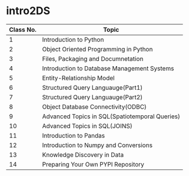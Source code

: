 # intro2DS

| Class No. |Topic|
|-----------|-----|
| 1         |Introduction to Python|
| 2         |Object Oriented Programming in Python|
| 3         |Files, Packaging and Documnetation|
| 4         |Introduction to Database Management Systems|
| 5         |Entity-Relationship Model|
| 6         |Structured Query Languauge(Part1)|
| 7         |Structured Query Languauge(Part2)|
| 8         |Object Database Connectivity(ODBC) |
| 9         |Advanced Topics in SQL(Spatiotemporal Queries)|
| 10        |Advanced Topics in SQL(JOINS)|
| 11        |Introduction to Pandas|
| 12        |Introduction to Numpy and Conversions|
| 13        |Knowledge Discovery in Data|
| 14        |Preparing Your Own PYPI Repository|

